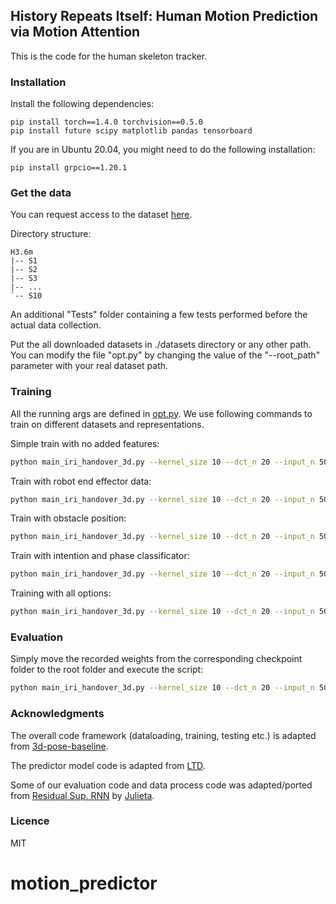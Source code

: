 ## History Repeats Itself: Human Motion Prediction via Motion Attention
This is the code for the human skeleton tracker.

### Installation

Install the following dependencies:
```
pip install torch==1.4.0 torchvision==0.5.0
pip install future scipy matplotlib pandas tensorboard
```

If you are in Ubuntu 20.04, you might need to do the following installation:

```
pip install grpcio==1.20.1
```

### Get the data
You can request access to the dataset [here](https://drive.google.com/file/d/1kXTmMPh2anxYkT7C5Fla6Z1YOhLL9_dM/view?usp=sharing).




Directory structure: 
```shell script
H3.6m
|-- S1
|-- S2
|-- S3
|-- ...
`-- S10
```

An additional "Tests" folder containing a few tests performed before the actual data collection.

Put the all downloaded datasets in ./datasets directory or any other path. You can modify the file "opt.py" by changing the value of the "--root_path" parameter with your real dataset path.

### Training
All the running args are defined in [opt.py](utils/opt.py). We use following commands to train on different datasets and representations.

Simple train with no added features:
```bash
python main_iri_handover_3d.py --kernel_size 10 --dct_n 20 --input_n 50 --output_n 40 --skip_rate 5 --batch_size 256 --test_batch_size 128 --in_features 27 --num_heads 5 
```

Train with robot end effector data:
```bash
python main_iri_handover_3d.py --kernel_size 10 --dct_n 20 --input_n 50 --output_n 40 --skip_rate 5 --batch_size 256 --test_batch_size 128 --in_features 27 --num_heads 5 --goal_features 3 --fusion_model 1
```

Train with obstacle position:
```bash
python main_iri_handover_3d.py --kernel_size 10 --dct_n 20 --input_n 50 --output_n 40 --skip_rate 5 --batch_size 256 --test_batch_size 128 --in_features 27 --num_heads 5--obstacles_condition --fusion_model 1
```

Train with intention and phase classificator:
```bash
python main_iri_handover_3d.py --kernel_size 10 --dct_n 20 --input_n 50 --output_n 40 --skip_rate 5 --batch_size 256 --test_batch_size 128 --in_features 27 --num_heads 5 --fusion_model 1 --phase --intention
```

Training with all options:
```bash
python main_iri_handover_3d.py --kernel_size 10 --dct_n 20 --input_n 50 --output_n 40 --skip_rate 5 --batch_size 256 --test_batch_size 128 --in_features 27 --num_heads 5 --goal_features 3 --obstacles_condition --fusion_model 1 --phase --intention
```

### Evaluation
Simply move the recorded weights from the corresponding checkpoint folder to the root folder and execute the script:

```bash
python main_iri_handover_3d.py --kernel_size 10 --dct_n 20 --input_n 50 --output_n 40 --skip_rate 5 --batch_size 256 --test_batch_size 128 --in_features 27 --num_heads 5 --goal_features 3 --obstacles_condition --fusion_model 1 --phase --intention --is_load --is_eval
```

### Acknowledgments
The overall code framework (dataloading, training, testing etc.) is adapted from [3d-pose-baseline](https://github.com/una-dinosauria/3d-pose-baseline). 

The predictor model code is adapted from [LTD](https://github.com/wei-mao-2019/LearnTrajDep).

Some of our evaluation code and data process code was adapted/ported from [Residual Sup. RNN](https://github.com/una-dinosauria/human-motion-prediction) by [Julieta](https://github.com/una-dinosauria). 

### Licence
MIT
# motion_predictor
